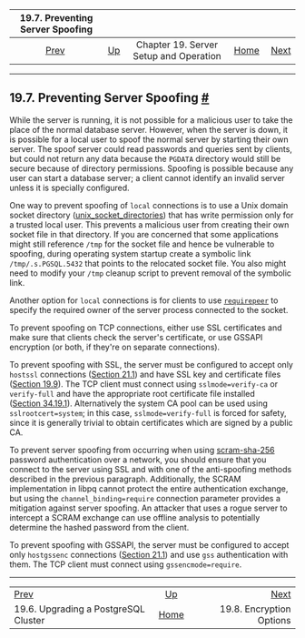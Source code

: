 <!--?xml version="1.0" encoding="UTF-8" standalone="no"?-->

|                19.7. Preventing Server Spoofing                |                                                             |                                        |                                                       |                                                             |
| :------------------------------------------------------------: | :---------------------------------------------------------- | :------------------------------------: | ----------------------------------------------------: | ----------------------------------------------------------: |
| [Prev](upgrading.html "19.6. Upgrading a PostgreSQL Cluster")  | [Up](runtime.html "Chapter 19. Server Setup and Operation") | Chapter 19. Server Setup and Operation | [Home](index.html "PostgreSQL 17devel Documentation") |  [Next](encryption-options.html "19.8. Encryption Options") |

***

## 19.7. Preventing Server Spoofing [#](#PREVENTING-SERVER-SPOOFING)

[]()

While the server is running, it is not possible for a malicious user to take the place of the normal database server. However, when the server is down, it is possible for a local user to spoof the normal server by starting their own server. The spoof server could read passwords and queries sent by clients, but could not return any data because the `PGDATA` directory would still be secure because of directory permissions. Spoofing is possible because any user can start a database server; a client cannot identify an invalid server unless it is specially configured.

One way to prevent spoofing of `local` connections is to use a Unix domain socket directory ([unix\_socket\_directories](runtime-config-connection.html#GUC-UNIX-SOCKET-DIRECTORIES)) that has write permission only for a trusted local user. This prevents a malicious user from creating their own socket file in that directory. If you are concerned that some applications might still reference `/tmp` for the socket file and hence be vulnerable to spoofing, during operating system startup create a symbolic link `/tmp/.s.PGSQL.5432` that points to the relocated socket file. You also might need to modify your `/tmp` cleanup script to prevent removal of the symbolic link.

Another option for `local` connections is for clients to use [`requirepeer`](libpq-connect.html#LIBPQ-CONNECT-REQUIREPEER) to specify the required owner of the server process connected to the socket.

To prevent spoofing on TCP connections, either use SSL certificates and make sure that clients check the server's certificate, or use GSSAPI encryption (or both, if they're on separate connections).

To prevent spoofing with SSL, the server must be configured to accept only `hostssl` connections ([Section 21.1](auth-pg-hba-conf.html "21.1. The pg_hba.conf File")) and have SSL key and certificate files ([Section 19.9](ssl-tcp.html "19.9. Secure TCP/IP Connections with SSL")). The TCP client must connect using `sslmode=verify-ca` or `verify-full` and have the appropriate root certificate file installed ([Section 34.19.1](libpq-ssl.html#LIBQ-SSL-CERTIFICATES "34.19.1. Client Verification of Server Certificates")). Alternatively the system CA pool can be used using `sslrootcert=system`; in this case, `sslmode=verify-full` is forced for safety, since it is generally trivial to obtain certificates which are signed by a public CA.

To prevent server spoofing from occurring when using [scram-sha-256](auth-password.html "21.5. Password Authentication") password authentication over a network, you should ensure that you connect to the server using SSL and with one of the anti-spoofing methods described in the previous paragraph. Additionally, the SCRAM implementation in libpq cannot protect the entire authentication exchange, but using the `channel_binding=require` connection parameter provides a mitigation against server spoofing. An attacker that uses a rogue server to intercept a SCRAM exchange can use offline analysis to potentially determine the hashed password from the client.

To prevent spoofing with GSSAPI, the server must be configured to accept only `hostgssenc` connections ([Section 21.1](auth-pg-hba-conf.html "21.1. The pg_hba.conf File")) and use `gss` authentication with them. The TCP client must connect using `gssencmode=require`.

***

|                                                                |                                                             |                                                             |
| :------------------------------------------------------------- | :---------------------------------------------------------: | ----------------------------------------------------------: |
| [Prev](upgrading.html "19.6. Upgrading a PostgreSQL Cluster")  | [Up](runtime.html "Chapter 19. Server Setup and Operation") |  [Next](encryption-options.html "19.8. Encryption Options") |
| 19.6. Upgrading a PostgreSQL Cluster                           |    [Home](index.html "PostgreSQL 17devel Documentation")    |                                    19.8. Encryption Options |
